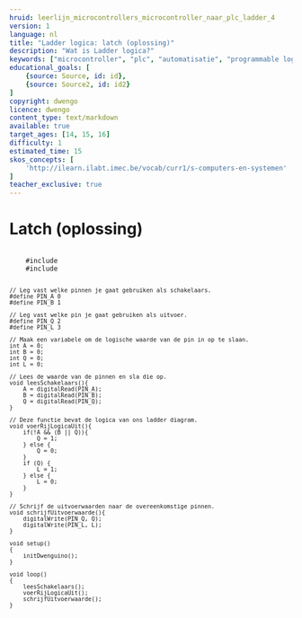 ```yaml
---
hruid: leerlijn_microcontrollers_microcontroller_naar_plc_ladder_4
version: 1
language: nl
title: "Ladder logica: latch (oplossing)"
description: "Wat is Ladder logica?"
keywords: ["microcontroller", "plc", "automatisatie", "programmable logic controller", "µC", "ladder", "latch"]
educational_goals: [
    {source: Source, id: id}, 
    {source: Source2, id: id2}
]
copyright: dwengo
licence: dwengo
content_type: text/markdown
available: true
target_ages: [14, 15, 16]
difficulty: 1
estimated_time: 15
skos_concepts: [
    'http://ilearn.ilabt.imec.be/vocab/curr1/s-computers-en-systemen'
]
teacher_exclusive: true
---
```


# Latch (oplossing)

<div class="dwengo-content dwengo-code-simulator">
    <pre>
<code class="language-cpp" data-filename="filename.cpp">
    #include <Wire.h>
    #include <Dwenguino.h>

    // Leg vast welke pinnen je gaat gebruiken als schakelaars.
    #define PIN_A 0
    #define PIN_B 1

    // Leg vast welke pin je gaat gebruiken als uitvoer.
    #define PIN_Q 2
    #define PIN_L 3

    // Maak een variabele om de logische waarde van de pin in op te slaan.
    int A = 0;
    int B = 0;
    int Q = 0;
    int L = 0;

    // Lees de waarde van de pinnen en sla die op.
    void leesSchakelaars(){
        A = digitalRead(PIN_A);
        B = digitalRead(PIN_B);
        Q = digitalRead(PIN_Q);
    }

    // Deze functie bevat de logica van ons ladder diagram.
    void voerRijLogicaUit(){
        if(!A && (B || Q)){
            Q = 1;
        } else {
            Q = 0;
        }
        if (Q) {
            L = 1;
        } else {
            L = 0;
        }
    }

    // Schrijf de uitvoerwaarden naar de overeenkomstige pinnen.
    void schrijfUitvoerwaarde(){
        digitalWrite(PIN_Q, Q);
        digitalWrite(PIN_L, L);
    }

    void setup()
    {
        initDwenguino();
    }

    void loop()
    {
        leesSchakelaars();
        voerRijLogicaUit();
        schrijfUitvoerwaarde();
    }

</code>
    </pre>
</div>

